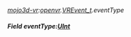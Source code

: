 _[mojo3d-vr](../../modules/mojo3d-vr/mojo3d-vr-module.md):[openvr](openvr:).[VREvent\_t](openvr:openvr-vrevent_t.md).eventType_
##### Field eventType:[UInt](../../modules/wonkey/wonkey-types-uint.md)
